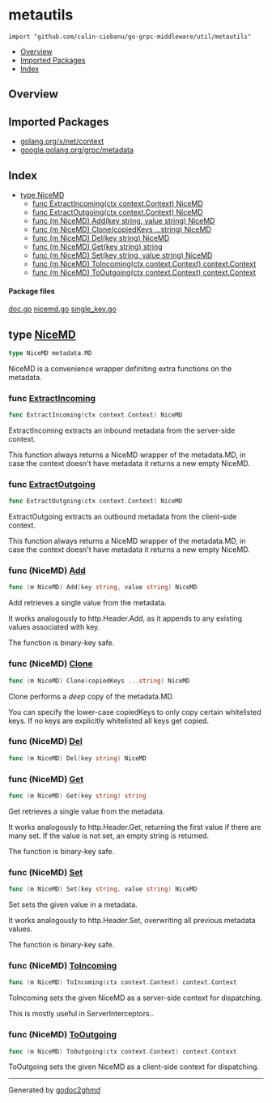 # metautils
`import "github.com/calin-ciobanu/go-grpc-middleware/util/metautils"`

* [Overview](#pkg-overview)
* [Imported Packages](#pkg-imports)
* [Index](#pkg-index)

## <a name="pkg-overview">Overview</a>

## <a name="pkg-imports">Imported Packages</a>

- [golang.org/x/net/context](https://godoc.org/golang.org/x/net/context)
- [google.golang.org/grpc/metadata](https://godoc.org/google.golang.org/grpc/metadata)

## <a name="pkg-index">Index</a>
* [type NiceMD](#NiceMD)
  * [func ExtractIncoming(ctx context.Context) NiceMD](#ExtractIncoming)
  * [func ExtractOutgoing(ctx context.Context) NiceMD](#ExtractOutgoing)
  * [func (m NiceMD) Add(key string, value string) NiceMD](#NiceMD.Add)
  * [func (m NiceMD) Clone(copiedKeys ...string) NiceMD](#NiceMD.Clone)
  * [func (m NiceMD) Del(key string) NiceMD](#NiceMD.Del)
  * [func (m NiceMD) Get(key string) string](#NiceMD.Get)
  * [func (m NiceMD) Set(key string, value string) NiceMD](#NiceMD.Set)
  * [func (m NiceMD) ToIncoming(ctx context.Context) context.Context](#NiceMD.ToIncoming)
  * [func (m NiceMD) ToOutgoing(ctx context.Context) context.Context](#NiceMD.ToOutgoing)

#### <a name="pkg-files">Package files</a>
[doc.go](./doc.go) [nicemd.go](./nicemd.go) [single_key.go](./single_key.go) 

## <a name="NiceMD">type</a> [NiceMD](./nicemd.go#L14)
``` go
type NiceMD metadata.MD
```
NiceMD is a convenience wrapper definiting extra functions on the metadata.

### <a name="ExtractIncoming">func</a> [ExtractIncoming](./nicemd.go#L20)
``` go
func ExtractIncoming(ctx context.Context) NiceMD
```
ExtractIncoming extracts an inbound metadata from the server-side context.

This function always returns a NiceMD wrapper of the metadata.MD, in case the context doesn't have metadata it returns
a new empty NiceMD.

### <a name="ExtractOutgoing">func</a> [ExtractOutgoing](./nicemd.go#L32)
``` go
func ExtractOutgoing(ctx context.Context) NiceMD
```
ExtractOutgoing extracts an outbound metadata from the client-side context.

This function always returns a NiceMD wrapper of the metadata.MD, in case the context doesn't have metadata it returns
a new empty NiceMD.

### <a name="NiceMD.Add">func</a> (NiceMD) [Add](./nicemd.go#L122)
``` go
func (m NiceMD) Add(key string, value string) NiceMD
```
Add retrieves a single value from the metadata.

It works analogously to http.Header.Add, as it appends to any existing values associated with key.

The function is binary-key safe.

### <a name="NiceMD.Clone">func</a> (NiceMD) [Clone](./nicemd.go#L44)
``` go
func (m NiceMD) Clone(copiedKeys ...string) NiceMD
```
Clone performs a *deep* copy of the metadata.MD.

You can specify the lower-case copiedKeys to only copy certain whitelisted keys. If no keys are explicitly whitelisted
all keys get copied.

### <a name="NiceMD.Del">func</a> (NiceMD) [Del](./nicemd.go#L100)
``` go
func (m NiceMD) Del(key string) NiceMD
```

### <a name="NiceMD.Get">func</a> (NiceMD) [Get](./nicemd.go#L85)
``` go
func (m NiceMD) Get(key string) string
```
Get retrieves a single value from the metadata.

It works analogously to http.Header.Get, returning the first value if there are many set. If the value is not set,
an empty string is returned.

The function is binary-key safe.

### <a name="NiceMD.Set">func</a> (NiceMD) [Set](./nicemd.go#L111)
``` go
func (m NiceMD) Set(key string, value string) NiceMD
```
Set sets the given value in a metadata.

It works analogously to http.Header.Set, overwriting all previous metadata values.

The function is binary-key safe.

### <a name="NiceMD.ToIncoming">func</a> (NiceMD) [ToIncoming](./nicemd.go#L75)
``` go
func (m NiceMD) ToIncoming(ctx context.Context) context.Context
```
ToIncoming sets the given NiceMD as a server-side context for dispatching.

This is mostly useful in ServerInterceptors..

### <a name="NiceMD.ToOutgoing">func</a> (NiceMD) [ToOutgoing](./nicemd.go#L68)
``` go
func (m NiceMD) ToOutgoing(ctx context.Context) context.Context
```
ToOutgoing sets the given NiceMD as a client-side context for dispatching.

- - -
Generated by [godoc2ghmd](https://github.com/GandalfUK/godoc2ghmd)
